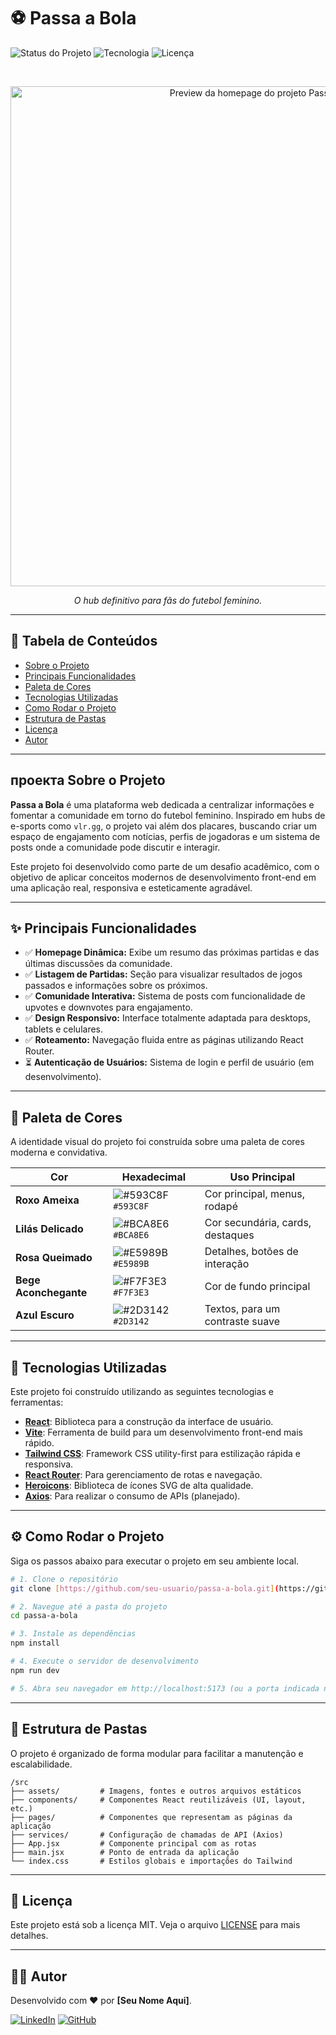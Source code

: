 # ⚽ Passa a Bola

![Status do Projeto](https://img.shields.io/badge/status-em%20desenvolvimento-yellow)
![Tecnologia](https://img.shields.io/badge/tecnologia-React%20%7C%20TailwindCSS-blue)
![Licença](https://img.shields.io/badge/licen%C3%A7a-MIT-green)

<br>

<p align="center">
  <img src="./public/passa-a-bola-homepage.png" alt="Preview da homepage do projeto Passa a Bola" width="800"/>
</p>

<p align="center">
  <i>O hub definitivo para fãs do futebol feminino.</i>
</p>

---

## 📖 Tabela de Conteúdos

* [Sobre o Projeto](#-sobre-o-projeto)
* [Principais Funcionalidades](#-principais-funcionalidades)
* [Paleta de Cores](#-paleta-de-cores)
* [Tecnologias Utilizadas](#-tecnologias-utilizadas)
* [Como Rodar o Projeto](#-como-rodar-o-projeto)
* [Estrutura de Pastas](#-estrutura-de-pastas)
* [Licença](#-licença)
* [Autor](#-autor)

---

##  проекта Sobre o Projeto

**Passa a Bola** é uma plataforma web dedicada a centralizar informações e fomentar a comunidade em torno do futebol feminino. Inspirado em hubs de e-sports como `vlr.gg`, o projeto vai além dos placares, buscando criar um espaço de engajamento com notícias, perfis de jogadoras e um sistema de posts onde a comunidade pode discutir e interagir.

Este projeto foi desenvolvido como parte de um desafio acadêmico, com o objetivo de aplicar conceitos modernos de desenvolvimento front-end em uma aplicação real, responsiva e esteticamente agradável.

---

## ✨ Principais Funcionalidades

-   ✅ **Homepage Dinâmica:** Exibe um resumo das próximas partidas e das últimas discussões da comunidade.
-   ✅ **Listagem de Partidas:** Seção para visualizar resultados de jogos passados e informações sobre os próximos.
-   ✅ **Comunidade Interativa:** Sistema de posts com funcionalidade de upvotes e downvotes para engajamento.
-   ✅ **Design Responsivo:** Interface totalmente adaptada para desktops, tablets e celulares.
-   ✅ **Roteamento:** Navegação fluida entre as páginas utilizando React Router.
-   ⏳ **Autenticação de Usuários:** Sistema de login e perfil de usuário (em desenvolvimento).

---

## 🎨 Paleta de Cores

A identidade visual do projeto foi construída sobre uma paleta de cores moderna e convidativa.

| Cor                 | Hexadecimal                                                              | Uso Principal                               |
| ------------------- | ------------------------------------------------------------------------ | ------------------------------------------- |
| **Roxo Ameixa** | ![#593C8F](https://placehold.co/15x15/593C8F/593C8F.png) `#593C8F` | Cor principal, menus, rodapé              |
| **Lilás Delicado** | ![#BCA8E6](https://placehold.co/15x15/BCA8E6/BCA8E6.png) `#BCA8E6` | Cor secundária, cards, destaques          |
| **Rosa Queimado** | ![#E5989B](https://placehold.co/15x15/E5989B/E5989B.png) `#E5989B` | Detalhes, botões de interação             |
| **Bege Aconchegante** | ![#F7F3E3](https://placehold.co/15x15/F7F3E3/F7F3E3.png) `#F7F3E3` | Cor de fundo principal                      |
| **Azul Escuro** | ![#2D3142](https://placehold.co/15x15/2D3142/2D3142.png) `#2D3142` | Textos, para um contraste suave           |

---

## 🚀 Tecnologias Utilizadas

Este projeto foi construído utilizando as seguintes tecnologias e ferramentas:

-   **[React](https://reactjs.org/)**: Biblioteca para a construção da interface de usuário.
-   **[Vite](https://vitejs.dev/)**: Ferramenta de build para um desenvolvimento front-end mais rápido.
-   **[Tailwind CSS](https://tailwindcss.com/)**: Framework CSS utility-first para estilização rápida e responsiva.
-   **[React Router](https://reactrouter.com/)**: Para gerenciamento de rotas e navegação.
-   **[Heroicons](https://heroicons.com/)**: Biblioteca de ícones SVG de alta qualidade.
-   **[Axios](https://axios-http.com/)**: Para realizar o consumo de APIs (planejado).

---

## ⚙️ Como Rodar o Projeto

Siga os passos abaixo para executar o projeto em seu ambiente local.

```bash
# 1. Clone o repositório
git clone [https://github.com/seu-usuario/passa-a-bola.git](https://github.com/seu-usuario/passa-a-bola.git)

# 2. Navegue até a pasta do projeto
cd passa-a-bola

# 3. Instale as dependências
npm install

# 4. Execute o servidor de desenvolvimento
npm run dev

# 5. Abra seu navegador em http://localhost:5173 (ou a porta indicada no terminal)
```

---

## 📁 Estrutura de Pastas

O projeto é organizado de forma modular para facilitar a manutenção e escalabilidade.

```
/src
├── assets/         # Imagens, fontes e outros arquivos estáticos
├── components/     # Componentes React reutilizáveis (UI, layout, etc.)
├── pages/          # Componentes que representam as páginas da aplicação
├── services/       # Configuração de chamadas de API (Axios)
├── App.jsx         # Componente principal com as rotas
├── main.jsx        # Ponto de entrada da aplicação
└── index.css       # Estilos globais e importações do Tailwind
```

---

## 📝 Licença

Este projeto está sob a licença MIT. Veja o arquivo [LICENSE](LICENSE) para mais detalhes.

---

## 👨‍💻 Autor

Desenvolvido com ❤️ por **[Seu Nome Aqui]**.

[![LinkedIn](https://img.shields.io/badge/linkedin-%230077B5.svg?style=for-the-badge&logo=linkedin&logoColor=white)](https://www.linkedin.com/in/seu-linkedin/)
[![GitHub](https://img.shields.io/badge/github-%23121011.svg?style=for-the-badge&logo=github&logoColor=white)](https://github.com/seu-usuario)
